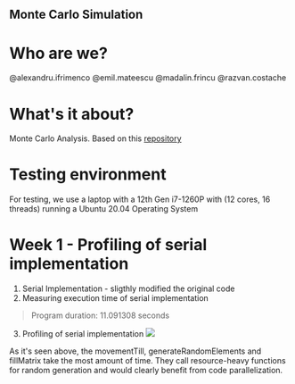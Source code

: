 ## Monte Carlo Simulation

# Who are we?
@alexandru.ifrimenco
@emil.mateescu
@madalin.frincu
@razvan.costache

# What's it about?

Monte Carlo Analysis. Based on this [repository](https://github.com/dmitrijbes/monte-carlo-ship/)

# Testing environment
For testing, we use a laptop with a 12th Gen i7-1260P with (12 cores, 16 threads) running a Ubuntu 20.04 Operating System

# Week 1 - Profiling of serial implementation

1. Serial Implementation - sligthly modified the original code
2. Measuring execution time of serial implementation 
> Program duration: 11.091308 seconds

3. Profiling of serial implementation
![](image/serial_profiling.png)

As it's seen above, the movementTill, generateRandomElements and fillMatrix take the most amount of time. They call resource-heavy functions for random generation and would clearly benefit from code parallelization.